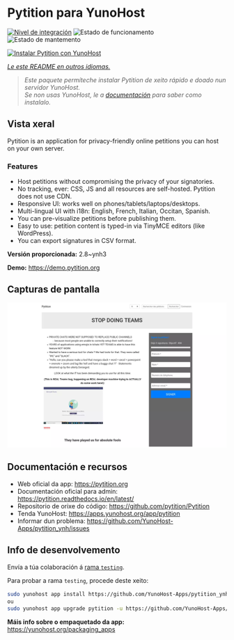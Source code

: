 <!--
NOTA: Este README foi creado automáticamente por <https://github.com/YunoHost/apps/tree/master/tools/readme_generator>
NON debe editarse manualmente.
-->

# Pytition para YunoHost

[![Nivel de integración](https://dash.yunohost.org/integration/pytition.svg)](https://dash.yunohost.org/appci/app/pytition) ![Estado de funcionamento](https://ci-apps.yunohost.org/ci/badges/pytition.status.svg) ![Estado de mantemento](https://ci-apps.yunohost.org/ci/badges/pytition.maintain.svg)

[![Instalar Pytition con YunoHost](https://install-app.yunohost.org/install-with-yunohost.svg)](https://install-app.yunohost.org/?app=pytition)

*[Le este README en outros idiomas.](./ALL_README.md)*

> *Este paquete permíteche instalar Pytition de xeito rápido e doado nun servidor YunoHost.*  
> *Se non usas YunoHost, le a [documentación](https://yunohost.org/install) para saber como instalalo.*

## Vista xeral

Pytition is an application for privacy-friendly online petitions you can host on your own server.

### Features

- Host petitions without compromising the privacy of your signatories.
- No tracking, ever: CSS, JS and all resources are self-hosted. Pytition does not use CDN.
- Responsive UI: works well on phones/tablets/laptops/desktops.
- Multi-lingual UI with i18n: English, French, Italian, Occitan, Spanish.
- You can pre-visualize petitions before publishing them.
- Easy to use: petition content is typed-in via TinyMCE editors (like WordPress).
- You can export signatures in CSV format.


**Versión proporcionada:** 2.8~ynh3

**Demo:** <https://demo.pytition.org>

## Capturas de pantalla

![Captura de pantalla de Pytition](./doc/screenshots/stop_doing_teams.webp)

## Documentación e recursos

- Web oficial da app: <https://pytition.org>
- Documentación oficial para admin: <https://pytition.readthedocs.io/en/latest/>
- Repositorio de orixe do código: <https://github.com/pytition/Pytition>
- Tenda YunoHost: <https://apps.yunohost.org/app/pytition>
- Informar dun problema: <https://github.com/YunoHost-Apps/pytition_ynh/issues>

## Info de desenvolvemento

Envía a túa colaboración á [rama `testing`](https://github.com/YunoHost-Apps/pytition_ynh/tree/testing).

Para probar a rama `testing`, procede deste xeito:

```bash
sudo yunohost app install https://github.com/YunoHost-Apps/pytition_ynh/tree/testing --debug
ou
sudo yunohost app upgrade pytition -u https://github.com/YunoHost-Apps/pytition_ynh/tree/testing --debug
```

**Máis info sobre o empaquetado da app:** <https://yunohost.org/packaging_apps>
